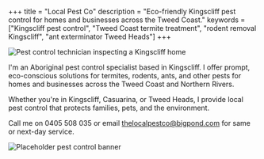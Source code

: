 +++
title = "Local Pest Co"
description = "Eco-friendly Kingscliff pest control for homes and businesses across the Tweed Coast."
keywords = ["Kingscliff pest control", "Tweed Coast termite treatment", "rodent removal Kingscliff", "ant exterminator Tweed Heads"]
+++

![Pest control technician inspecting a Kingscliff home](https://placehold.co/800x400?text=Inspection "Technician treating a Kingscliff home")

I'm an Aboriginal pest control specialist based in Kingscliff. I offer prompt, eco-conscious solutions for termites, rodents, ants, and other pests for homes and businesses across the Tweed Coast and Northern Rivers.

Whether you're in Kingscliff, Casuarina, or Tweed Heads, I provide local pest control that protects families, pets, and the environment.

Call me on 0405 508 035 or email thelocalpestco@bigpond.com for same or next-day service.

![Placeholder pest control banner](https://placehold.co/1200x300?text=Pest+Control+Services)
